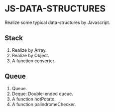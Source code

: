 # JS-DATA-STRUCTURES
Realize some typical data-structures by Javascript.

## Stack
1. Realize by Array.
2. Realize by Object.
3. A function converter.

## Queue
1. Queue.
2. Deque: Double-ended queue.
3. A function hotPotato.
4. A function palindromeChecker.